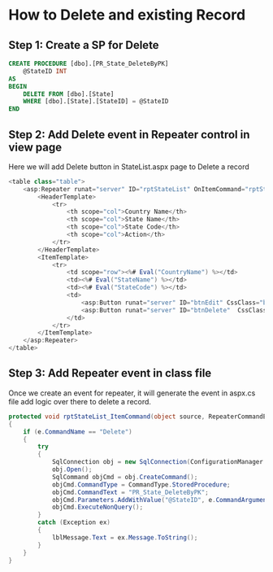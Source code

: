 # How to Delete and existing Record
## Step 1: Create a SP for Delete
```sql
CREATE PROCEDURE [dbo].[PR_State_DeleteByPK]
    @StateID INT
AS
BEGIN
    DELETE FROM [dbo].[State]
    WHERE [dbo].[State].[StateID] = @StateID
END
```

## Step 2: Add Delete event in Repeater control in view page
Here we will add Delete button in StateList.aspx page to Delete a record
```csharp
<table class="table">
    <asp:Repeater runat="server" ID="rptStateList" OnItemCommand="rptStateList_ItemCommand">
        <HeaderTemplate>
            <tr>
                <th scope="col">Country Name</th>
                <th scope="col">State Name</th>
                <th scope="col">State Code</th>
                <th scope="col">Action</th>
            </tr>
        </HeaderTemplate>
        <ItemTemplate>
            <tr>
                <td scope="row"><%# Eval("CountryName") %></td>
                <td><%# Eval("StateName") %></td>
                <td><%# Eval("StateCode") %></td>
                <td>
                    <asp:Button runat="server" ID="btnEdit" CssClass="btn btn-primary" Text="Edit"  CommandName="Edit" CommandArgument='<%# Eval("StateID") %>'/>
                    <asp:Button runat="server" ID="btnDelete"  CssClass="btn btn-danger"  Text="Delete" CommandName="Delete" CommandArgument='<%# Eval("StateID") %>'/>
                </td>
            </tr>
        </ItemTemplate>
    </asp:Repeater>
</table>
```

## Step 3: Add Repeater event in class file
Once we create an event for repeater, it will generate the event in aspx.cs file add logic over there to delete a record.
```csharp
protected void rptStateList_ItemCommand(object source, RepeaterCommandEventArgs e)
{
    if (e.CommandName == "Delete")
    {
        try
        {
            SqlConnection obj = new SqlConnection(ConfigurationManager.ConnectionStrings["ABConnection"].ToString());
            obj.Open();
            SqlCommand objCmd = obj.CreateCommand();
            objCmd.CommandType = CommandType.StoredProcedure;
            objCmd.CommandText = "PR_State_DeleteByPK";
            objCmd.Parameters.AddWithValue("@StateID", e.CommandArgument);
            objCmd.ExecuteNonQuery();
        }
        catch (Exception ex)
        {
            lblMessage.Text = ex.Message.ToString();
        }
    }
}
```

